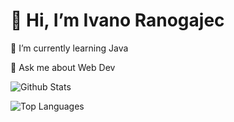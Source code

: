 # 👋 Hi, I’m **Ivano Ranogajec**

🌱 I’m currently learning Java

💬 Ask me about Web Dev

![Github Stats](https://github-readme-stats.vercel.app/api?username=IvanoRanogajec35&count_private=true&show_icons=true&theme=radical)

![Top Languages](https://github-readme-stats.vercel.app/api/top-langs/?username=IvanoRanogajec35&show_icons=true&theme=radical)
